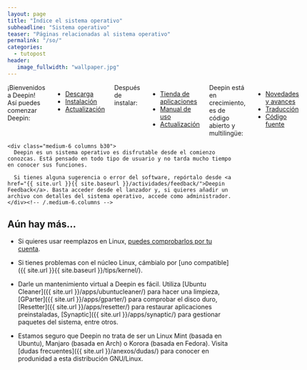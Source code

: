 ```yaml
---
layout: page
title: "Índice el sistema operativo"
subheadline: "Sistema operativo"
teaser: "Páginas relacionadas al sistema operativo"
permalink: "/so/"
categories:
  - tutopost
header:
   image_fullwidth: "wallpaper.jpg"
---
```


<div class="row t60">
    <div class="medium-6 columns b30">
      ¡Bienvenidos a Deepin! Así puedes comenzar Deepin:
      <ul>
        <li><a href="{{ site.url }}{{ site.baseurl }}/download/">Descarga</a></li>
        <li><a href="{{ site.url }}{{ site.baseurl }}/instalacion/">Instalación</a></li>
        <li><a href="{{ site.url }}{{ site.baseurl }}/update/">Actualización</a></li>
      </ul>
      Después de instalar:
      <ul>
        <li><a href="{{ site.url }}{{ site.baseurl }}/manual/store/">Tienda de aplicaciones</a></li>
        <li><a href="{{ site.url }}{{ site.baseurl }}/manual/">Manual de uso</a></li>
        <li><a href="{{ site.url }}{{ site.baseurl }}/update/">Actualización</a></li>
      </ul>
      Deepin está en crecimiento, es de código abierto y multilingüe:
      <ul>
        <li><a href="{{ site.url }}{{ site.baseurl }}/changelog/">Novedades y avances</a></li>
        <li><a href="{{ site.url }}{{ site.baseurl }}/translate/">Traducción</a></li>
        <li><a href="{{ site.url }}{{ site.baseurl }}/source/">Código fuente</a></li>
      </ul>
    </div><!-- /.medium-6.columns -->

    <div class="medium-6 columns b30">
      Deepin es un sistema operativo es disfrutable desde el comienzo conozcas. Está pensado en todo tipo de usuario y no tarda mucho tiempo en conocer sus funciones.

      Si tienes alguna sugerencia o error del software, repórtalo desde <a href="{{ site.url }}{{ site.baseurl }}/actividades/feedback/">Deepin Feedback</a>. Basta acceder desde el lanzador y, si quieres añadir un archivo con detalles del sistema operativo, accede como administrador.
    </div><!-- /.medium-6.columns -->
</div><!-- /.row -->

## Aún hay más...
* Si quieres usar reemplazos en Linux, [puedes comprobarlos por tu cuenta](http://www.datamation.com/open-source/78-open-source-replacements-for-expensive-applications-1.html).

* Si tienes problemas con el núcleo Linux, cámbialo por [uno compatible]({{ site.url }}{{ site.baseurl }}/tips/kernel/).

* Darle un mantenimiento virtual a Deepin es fácil. Utiliza [Ubuntu Cleaner]({{ site.url }}/apps/ubuntucleaner/) para hacer una limpieza, [GParter]({{ site.url }}/apps/gparter/) para comprobar el disco duro, [Resetter]({{ site.url }}/apps/resetter/) para restaurar aplicaciones preinstaladas, [Synaptic]({{ site.url }}/apps/synaptic/) para gestionar paquetes del sistema, entre otros.

* Estamos seguro que Deepin no trata de ser un Linux Mint (basada en Ubuntu), Manjaro (basada en Arch) o Korora (basada en Fedora). Visita [dudas frecuentes]({{ site.url }}/anexos/dudas/) para conocer en produnidad a esta distribución GNU/Linux.
